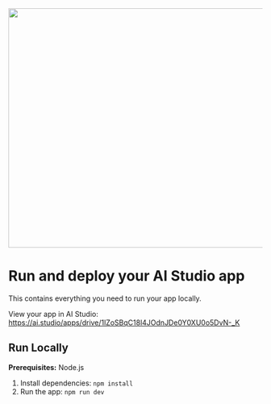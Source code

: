 <div align="center">
<img width="1200" height="475" alt="GHBanner" src="https://github.com/user-attachments/assets/0aa67016-6eaf-458a-adb2-6e31a0763ed6" />
</div>

# Run and deploy your AI Studio app

This contains everything you need to run your app locally.

View your app in AI Studio: https://ai.studio/apps/drive/1lZoSBqC18l4JOdnJDe0Y0XU0o5DvN-_K

## Run Locally

**Prerequisites:**  Node.js


1. Install dependencies:
   `npm install`
2. Run the app:
   `npm run dev`
